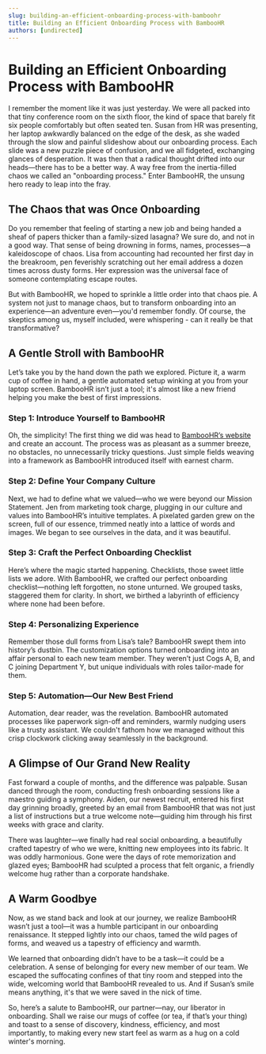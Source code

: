 ```yaml
---
slug: building-an-efficient-onboarding-process-with-bamboohr
title: Building an Efficient Onboarding Process with BambooHR
authors: [undirected]
---
```



# Building an Efficient Onboarding Process with BambooHR

I remember the moment like it was just yesterday. We were all packed into that tiny conference room on the sixth floor, the kind of space that barely fit six people comfortably but often seated ten. Susan from HR was presenting, her laptop awkwardly balanced on the edge of the desk, as she waded through the slow and painful slideshow about our onboarding process. Each slide was a new puzzle piece of confusion, and we all fidgeted, exchanging glances of desperation. It was then that a radical thought drifted into our heads—there has to be a better way. A way free from the inertia-filled chaos we called an "onboarding process." Enter BambooHR, the unsung hero ready to leap into the fray. 

## The Chaos that was Once Onboarding

Do you remember that feeling of starting a new job and being handed a sheaf of papers thicker than a family-sized lasagna? We sure do, and not in a good way. That sense of being drowning in forms, names, processes—a kaleidoscope of chaos. Lisa from accounting had recounted her first day in the breakroom, pen feverishly scratching out her email address a dozen times across dusty forms. Her expression was the universal face of someone contemplating escape routes.

But with BambooHR, we hoped to sprinkle a little order into that chaos pie. A system not just to manage chaos, but to transform onboarding into an experience—an adventure even—you'd remember fondly. Of course, the skeptics among us, myself included, were whispering - can it really be that transformative?

## A Gentle Stroll with BambooHR

Let’s take you by the hand down the path we explored. Picture it, a warm cup of coffee in hand, a gentle automated setup winking at you from your laptop screen. BambooHR isn’t just a tool; it's almost like a new friend helping you make the best of first impressions.

### Step 1: Introduce Yourself to BambooHR

Oh, the simplicity! The first thing we did was head to [BambooHR’s website](https://www.bamboohr.com/) and create an account. The process was as pleasant as a summer breeze, no obstacles, no unnecessarily tricky questions. Just simple fields weaving into a framework as BambooHR introduced itself with earnest charm.

### Step 2: Define Your Company Culture

Next, we had to define what we valued—who we were beyond our Mission Statement. Jen from marketing took charge, plugging in our culture and values into BambooHR’s intuitive templates. A pixelated garden grew on the screen, full of our essence, trimmed neatly into a lattice of words and images. We began to see ourselves in the data, and it was beautiful.

### Step 3: Craft the Perfect Onboarding Checklist

Here’s where the magic started happening. Checklists, those sweet little lists we adore. With BambooHR, we crafted our perfect onboarding checklist—nothing left forgotten, no stone unturned. We grouped tasks, staggered them for clarity. In short, we birthed a labyrinth of efficiency where none had been before.

### Step 4: Personalizing Experience

Remember those dull forms from Lisa’s tale? BambooHR swept them into history’s dustbin. The customization options turned onboarding into an affair personal to each new team member. They weren’t just Cogs A, B, and C joining Department Y, but unique individuals with roles tailor-made for them.

### Step 5: Automation—Our New Best Friend

Automation, dear reader, was the revelation. BambooHR automated processes like paperwork sign-off and reminders, warmly nudging users like a trusty assistant. We couldn't fathom how we managed without this crisp clockwork clicking away seamlessly in the background.

## A Glimpse of Our Grand New Reality

Fast forward a couple of months, and the difference was palpable. Susan danced through the room, conducting fresh onboarding sessions like a maestro guiding a symphony. Aiden, our newest recruit, entered his first day grinning broadly, greeted by an email from BambooHR that was not just a list of instructions but a true welcome note—guiding him through his first weeks with grace and clarity.

There was laughter—we finally had real social onboarding, a beautifully crafted tapestry of who we were, knitting new employees into its fabric. It was oddly harmonious. Gone were the days of rote memorization and glazed eyes; BambooHR had sculpted a process that felt organic, a friendly welcome hug rather than a corporate handshake.

## A Warm Goodbye

Now, as we stand back and look at our journey, we realize BambooHR wasn’t just a tool—it was a humble participant in our onboarding renaissance. It stepped lightly into our chaos, tamed the wild pages of forms, and weaved us a tapestry of efficiency and warmth.

We learned that onboarding didn’t have to be a task—it could be a celebration. A sense of belonging for every new member of our team. We escaped the suffocating confines of that tiny room and stepped into the wide, welcoming world that BambooHR revealed to us. And if Susan’s smile means anything, it's that we were saved in the nick of time.

So, here’s a salute to BambooHR, our partner—nay, our liberator in onboarding. Shall we raise our mugs of coffee (or tea, if that’s your thing) and toast to a sense of discovery, kindness, efficiency, and most importantly, to making every new start feel as warm as a hug on a cold winter's morning.